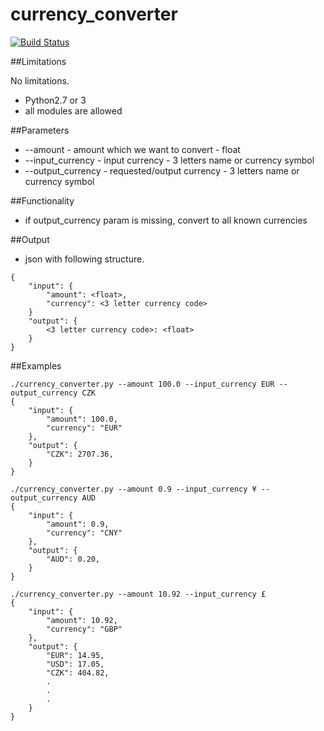 # currency_converter
[![Build Status](https://travis-ci.org/mrzahrada/currency_converter.svg?branch=master)](https://travis-ci.org/mrzahrada/currency_converter)


##Limitations

No limitations.

- Python2.7 or 3
- all modules are allowed

##Parameters
- --amount - amount which we want to convert - float
- --input_currency - input currency - 3 letters name or currency symbol
- --output_currency - requested/output currency - 3 letters name or currency symbol

##Functionality
- if output_currency param is missing, convert to all known currencies

##Output
- json with following structure.
```
{
    "input": { 
        "amount": <float>,
        "currency": <3 letter currency code>
    }
    "output": {
        <3 letter currency code>: <float>
    }
}
```
##Examples

```
./currency_converter.py --amount 100.0 --input_currency EUR --output_currency CZK
{   
    "input": {
        "amount": 100.0,
        "currency": "EUR"
    },
    "output": {
        "CZK": 2707.36, 
    }
}
```
```
./currency_converter.py --amount 0.9 --input_currency ¥ --output_currency AUD
{   
    "input": {
        "amount": 0.9,
        "currency": "CNY"
    },
    "output": {
        "AUD": 0.20, 
    }
}
```
```
./currency_converter.py --amount 10.92 --input_currency £ 
{
    "input": {
        "amount": 10.92,
        "currency": "GBP"
    },
    "output": {
        "EUR": 14.95,
        "USD": 17.05,
        "CZK": 404.82,
        .
        .
        .
    }
}
```
